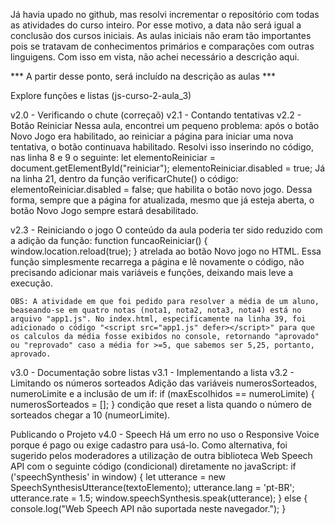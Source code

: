 Já havia upado no github, mas resolvi incrementar o repositório com todas as atividades do curso inteiro. Por esse motivo, a data não será igual a conclusão dos cursos iniciais.
As aulas iniciais não eram tão importantes pois se tratavam de conhecimentos primários e comparações com outras linguigens.
Com isso em vista, não achei necessário a descrição aqui.

*** A partir desse ponto, será incluído na descrição as aulas ***

Explore funções e listas (js-curso-2-aula_3)

v2.0 - Verificando o chute (correçaõ)
v2.1 - Contando tentativas
v2.2 - Botão Reiniciar
    Nessa aula, encontrei um pequeno problema: após o botão Novo Jogo era habilitado, ao reiniciar a página para iniciar uma
    nova tentativa, o botão continuava habilitado. Resolvi isso inserindo no código, nas linha 8 e 9 o seguinte:
        let elementoReiniciar = document.getElementById("reiniciar");
        elementoReiniciar.disabled = true;
    Já na linha 21, dentro da função verificarChute() o código:
        elementoReiniciar.disabled = false;
    que habilita o botão novo jogo.
    Dessa forma, sempre que a página for atualizada, mesmo que já esteja aberta, o botão Novo Jogo sempre estará desabilitado.

v2.3 - Reiniciando o jogo
    O conteúdo da aula poderia ter sido reduzido com a adição da função: 
        function funcaoReiniciar() {
        window.location.reload(true); 
        }
    atrelada ao botão Novo jogo no HTML. Essa função simplesmente recarrega a página e lê novamente o código, não precisando
    adicionar mais variáveis e funções, deixando mais leve a execução.

    OBS: A atividade em que foi pedido para resolver a média de um aluno, beaseando-se em quatro notas (nota1, nota2, nota3, nota4) está no arquivo "app1.js". No index.html, especificamente na linha 39, foi adicionado o código "<script src="app1.js" defer></script>" para que os calculos da média fosse exibidos no console, retornando "aprovado" ou "reprovado" caso a média for >=5, que sabemos ser 5,25, portanto, aprovado.

v3.0 - Documentação sobre listas
v3.1 - Implementando a lista
v3.2 - Limitando os números sorteados
    Adição das variáveis numerosSorteados, numeroLimite e a inclusão de um if:
        if (maxEscolhidos == numeroLimite) {
        numerosSorteados = [];
        }
    condição que reset a lista quando o número de sorteados chegar a 10 (numeorLimite).

Publicando o Projeto
v4.0 - Speech
    Há um erro no uso o Responsive Voice porque é pago ou exige cadastro para usá-lo. Como alternativa, foi sugerido pelos moderadores a utilização de outra biblioteca Web Speech API com o seguinte código (condicional) diretamente no javaScript:
        if ('speechSynthesis' in window) { 
        let utterance = new SpeechSynthesisUtterance(textoElemento);
        utterance.lang = 'pt-BR'; 
        utterance.rate = 1.5; 
        window.speechSynthesis.speak(utterance); 
    } else {
        console.log("Web Speech API não suportada neste navegador.");
    }

